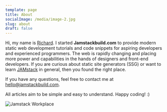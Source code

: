 ```yaml
---
template: page
title: About
socialImage: /media/image-2.jpg
slug: about
draft: false
---
```

Hi, my name is [Richard](https://twitter.com/iamchardmd). I started **Jamstackbuild.com** to provide modern static web development tutorials and code snippets for aspiring developers and experienced programmers. The web is rapidly changing and placing more power and capabilities in the hands of designers and front-end developers. If you are curious about static site generators (SSG) or want to learn [JAMstack](https://jamstack.org) in general, then you found the right place.

If you have any questions, feel free to contact me at hello@jamstackbuild.com.

All articles aim to be simple and easy to understand.  Happy coding! :)

![Jamstack Workplace](/media/nomad.png)